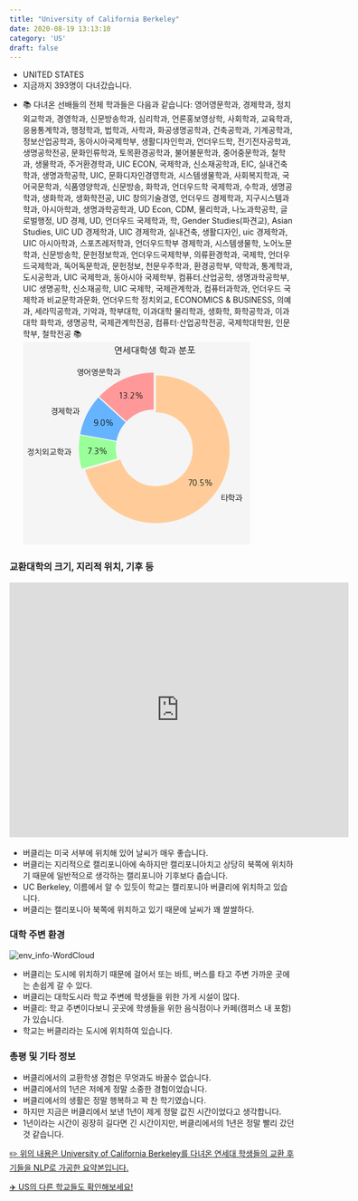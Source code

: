 ```yaml
---
title: "University of California Berkeley"
date: 2020-08-19 13:13:10
category: 'US'
draft: false
---
```



* UNITED STATES
* 지금까지 393명이 다녀갔습니다. 
- 📚 다녀온 선배들의 전체 학과들은 다음과 같습니다: 영어영문학과, 경제학과, 정치외교학과, 경영학과, 신문방송학과, 심리학과, 언론홍보영상학, 사회학과, 교육학과, 응용통계학과, 행정학과, 법학과, 사학과, 화공생명공학과, 건축공학과, 기계공학과, 정보산업공학과, 동아시아국제학부, 생활디자인학과, 언더우드학, 전기전자공학과, 생명공학전공, 문화인류학과, 토목환경공학과, 불어불문학과, 중어중문학과, 철학과, 생물학과, 주거환경학과, UIC ECON, 국제학과, 신소재공학과, EIC, 실내건축학과, 생명과학공학, UIC, 문화디자인경영학과, 시스템생물학과, 사회복지학과, 국어국문학과, 식품영양학과, 신문방송, 화학과, 언더우드학 국제학과, 수학과, 생명공학과, 생화학과, 생화학전공, UIC 창의기술경영, 언더우드 경제학과, 지구시스템과학과, 아시아학과, 생명과학공학과, UD Econ, CDM, 물리학과, 나노과학공학, 글로벌행정, UD 경제, UD, 언더우드 국제학과, 학, Gender Studies(파견교), Asian Studies, UIC UD 경제학과, UIC 경제학과, 실내건축, 생활디자인, uic 경제학과, UIC 아시아학과, 스포츠레저학과, 언더우드학부 경제학과, 시스템생물학, 노어노문학과, 신문방송학, 문헌정보학과, 언더우드국제학부, 의류환경학과, 국제학, 언더우드국제학과, 독어독문학과, 문헌정보, 천문우주학과, 환경공학부, 약학과, 통계학과, 도시공학과, UIC 국제학과, 동아시아 국제학부, 컴퓨터.산업공학, 생명과학공학부, UIC 생명공학, 신소재공학, UIC 국제학, 국제관계학과, 컴퓨터과학과, 언더우드 국제학과 비교문학과문화, 언더우드학 정치외교, ECONOMICS & BUSINESS, 의예과, 세라믹공학과, 기악과, 학부대학, 이과대학 물리학과, 생화학, 화학공학과, 이과대학 화학과, 생명공학, 국제관계학전공, 컴퓨터·산업공학전공, 국제학대학원, 인문학부, 철학전공 📚
![department-info](../plots/US000188.png)
### 교환대학의 크기, 지리적 위치, 기후 등
<iframe
width="600"
height="450"
frameborder="0" style="border:0"
src="https://www.google.com/maps/embed/v1/place?key=AIzaSyC9e1AME-pVmWC4hBpFdu5S4dKzyepa3HQ&q=University+of+California+Berkeley&center=37.8718992,-122.2585399&zoom=14" allowfullscreen>
</iframe>

* 버클리는 미국 서부에 위치해 있어 날씨가 매우 좋습니다.
* 버클리는 지리적으로 캘리포니아에 속하지만 캘리포니아치고 상당히 북쪽에 위치하기 때문에 일반적으로 생각하는 캘리포니아 기후보다 춥습니다.
* UC Berkeley, 이름에서 알 수 있듯이 학교는 캘리포니아 버클리에 위치하고 있습니다.
* 버클리는 캘리포니아 북쪽에 위치하고 있기 때문에 날씨가 꽤 쌀쌀하다.


### 대학 주변 환경

![env_info-WordCloud](../univ_wordclouds_okt/env_info/US000188_env_info_okt.png)

* 버클리는 도시에 위치하기 때문에 걸어서 또는 바트, 버스를 타고 주변 가까운 곳에는 손쉽게 갈 수 있다.
* 버클리는 대학도시라 학교 주변에 학생들을 위한 가게 시설이 많다.
* 버클리: 학교 주변이다보니 곳곳에 학생들을 위한 음식점이나 카페(캠퍼스 내 포함)가 있습니다.
* 학교는 버클리라는 도시에 위치하여 있습니다.


### 총평 및 기타 정보 
* 버클리에서의 교환학생 경험은 무엇과도 바꿀수 없습니다.
* 버클리에서의 1년은 저에게 정말 소중한 경험이었습니다.
* 버클리에서의 생활은 정말 행복하고 꽉 찬 학기였습니다.
* 하지만 지금은 버클리에서 보낸 1년이 제게 정말 값진 시간이었다고 생각합니다.
* 1년이라는 시간이 굉장히 길다면 긴 시간이지만, 버클리에서의 1년은 정말 빨리 갔던 것 같습니다.


[✏️ 위의 내용은 University of California Berkeley를 다녀온 연세대 학생들의 교환 후기들을 NLP로 가공한 요약본입니다.](http://oia.yonsei.ac.kr/partner/expReport.asp?ucode=US000188&bgbn=A)

[✈️ US의 다른 학교들도 확인해보세요!](https://yonsei-exchange.netlify.app/?category=US)

